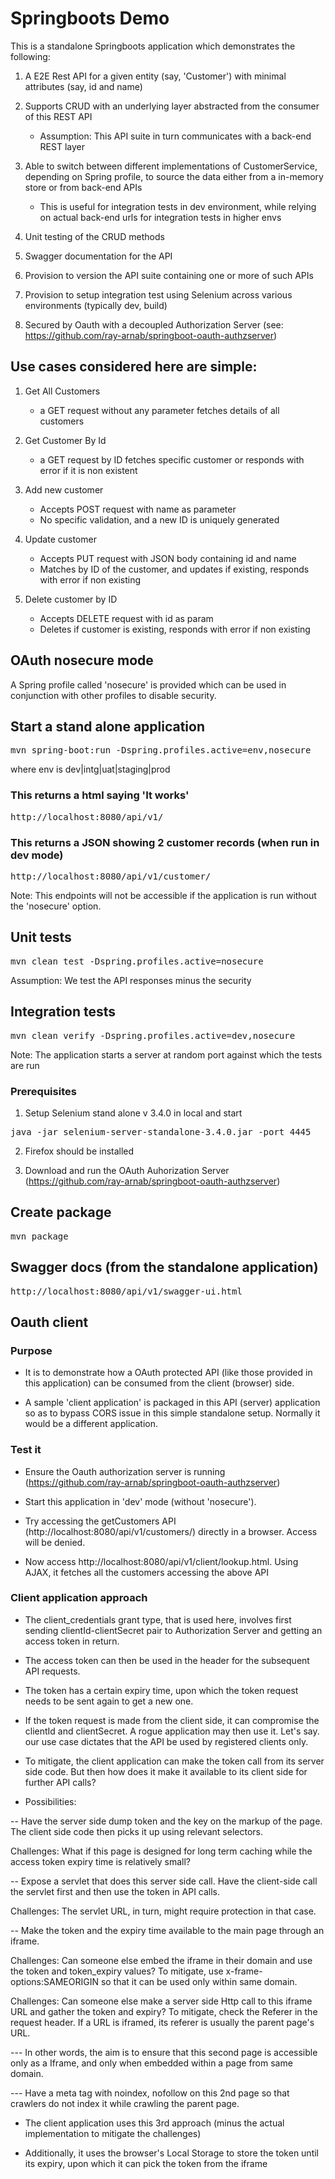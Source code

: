 # Springboots Demo


This is a standalone Springboots application which demonstrates the following:

1. A E2E Rest API for a given entity (say, 'Customer') with minimal attributes (say, id and name)
 
2. Supports CRUD with an underlying layer abstracted from the consumer of this REST API
	- Assumption: This API suite in turn communicates with a back-end REST layer

3. Able to switch between different implementations of CustomerService, depending on Spring profile, to source the data either from a in-memory store or from back-end APIs
	- This is useful for integration tests in dev environment, while relying on actual back-end urls for integration tests in higher envs
	
3. Unit testing of the CRUD methods

4. Swagger documentation for the API

5. Provision to version the API suite containing one or more of such APIs
	
6. Provision to setup integration test using Selenium across various environments (typically dev, build)

7. Secured by Oauth with a decoupled Authorization Server (see: https://github.com/ray-arnab/springboot-oauth-authzserver)



## Use cases considered here are simple:

1. Get All Customers
	- a GET request without any parameter fetches details of all customers
	
2. Get Customer By Id
	- a GET request by ID fetches specific customer or responds with error if it is non existent

3. Add new customer 
	- Accepts POST request with name as parameter
	- No specific validation, and a new ID is uniquely generated

4. Update customer 
	- Accepts PUT request with JSON body containing id and name
	- Matches by ID of the customer, and updates if existing, responds with error if non existing

5. Delete customer by ID
	- Accepts DELETE request with id as param
	- Deletes if customer is existing, responds with error if non existing



## OAuth nosecure mode
A Spring profile called 'nosecure' is provided which can be used in conjunction with other profiles to disable security.



## Start a stand alone application

<pre>
mvn spring-boot:run -Dspring.profiles.active=env,nosecure
</pre>

where env is dev|intg|uat|staging|prod


### This returns a html saying 'It works'

<pre>
http://localhost:8080/api/v1/
</pre>
	
### This returns a JSON showing 2 customer records (when run in dev mode)

<pre>
http://localhost:8080/api/v1/customer/
</pre>


Note: This endpoints will not be accessible if the application is run without the 'nosecure' option.



## Unit tests

<pre>
mvn clean test -Dspring.profiles.active=nosecure
</pre>

Assumption: We test the API responses minus the security



## Integration tests 

<pre>
mvn clean verify -Dspring.profiles.active=dev,nosecure
</pre>

Note: The application starts a server at random port against which the tests are run

### Prerequisites

1. Setup Selenium stand alone v 3.4.0 in local and start

<pre>
java -jar selenium-server-standalone-3.4.0.jar -port 4445
</pre>

2. Firefox should be installed

3. Download and run the OAuth Auhorization Server (https://github.com/ray-arnab/springboot-oauth-authzserver)



## Create package 

<pre>
mvn package
</pre>



## Swagger docs (from the standalone application)

<pre>
http://localhost:8080/api/v1/swagger-ui.html
</pre>



## Oauth client

### Purpose

- It is to demonstrate how a OAuth protected API (like those provided in this application) can be consumed from the client (browser) side.

- A sample 'client application' is packaged in this API (server) application so as to bypass CORS issue in this simple standalone setup. Normally it would be a different application.


### Test it

- Ensure the Oauth authorization server is running (https://github.com/ray-arnab/springboot-oauth-authzserver)

- Start this application in 'dev' mode (without 'nosecure').

- Try accessing the getCustomers API (http://localhost:8080/api/v1/customers/) directly in a browser. Access will be denied.

- Now access http://localhost:8080/api/v1/client/lookup.html. Using AJAX, it fetches all the customers accessing the above API


### Client application approach

- The client_credentials grant type, that is used here, involves first sending clientId-clientSecret pair to Authorization Server and getting an access token in return.

- The access token can then be used in the header for the subsequent API requests. 

- The token has a certain expiry time, upon which the token request needs to be sent again to get a new one.

- If the token request is made from the client side, it can compromise the clientId and clientSecret. A rogue application may then use it. Let's say. our use case dictates that the API be used by registered clients only.

- To mitigate, the client application can make the token call from its server side code. But then how does it make it available to its client side for further API calls? 

- Possibilities:

-- Have the server side dump token and the key on the markup of the page. The client side code then picks it up using relevant selectors.
	
Challenges: What if this page is designed for long term caching while the access token expiry time is relatively small?

-- Expose a servlet that does this server side call. Have the client-side call the servlet first and then use the token in API calls.
	
Challenges: The servlet URL, in turn, might require protection in that case.

-- Make the token and the expiry time available to the main page through an iframe.
	
Challenges: Can someone else embed the iframe in their domain and use the token and token_expiry values?
	To mitigate, use x-frame-options:SAMEORIGIN so that it can be used only within same domain.

Challenges: Can someone else make a server side Http call to this iframe URL and gather the token and expiry?
	To mitigate, check the Referer in the request header. If a URL is iframed, its referer is usually the parent page's URL. 
	
--- In other words, the aim is to ensure that this second page is accessible only as a Iframe, and only when embedded within a page from same domain. 

--- Have a meta tag with noindex, nofollow on this 2nd page so that crawlers do not index it while crawling the parent page.

- The client application uses this 3rd approach (minus the actual implementation to mitigate the challenges)

- Additionally, it uses the browser's Local Storage to store the token until its expiry, upon which it can pick the token from the iframe
